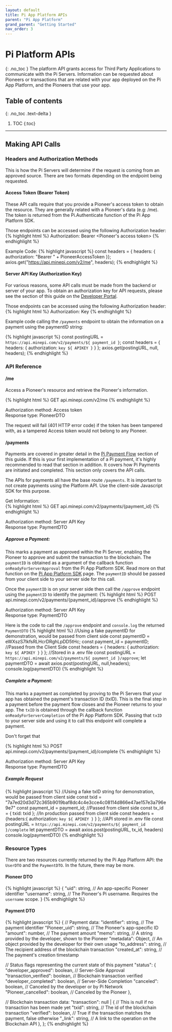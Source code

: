 ```yaml
---
layout: default
title: Pi App Platform APIs
parent: "Pi App Platform"
grand_parent: "Getting Started"
nav_order: 3
---
```

# Pi Platform APIs   
{: .no_toc }
The platform API grants access for Third Party Applications to communicate with the Pi Servers. Information can be requested about Pioneers or transactions that are related with your app deployed on the Pi App Platform, and the Pioneers that use your app.

## Table of contents
{: .no_toc .text-delta }

1. TOC
{:toc}

---

## Making API Calls
### Headers and Authorization Methods
This is how the Pi Servers will determine if the request is coming from an approved source.
There are two formats depending on the endpoint being requested.

#### Access Token (Bearer Token)
These API calls require that you provide a Pioneer's access token to obtain the resource. They are generally related with a Pioneer's data (e.g: /me). The token is returned from the Pi.Authenticate function of the Pi App Platform SDK.

Those endpoints can be accessed using the following Authorization header:
{% highlight html %}
Authorization: Bearer <Pioneer's access token>
{% endhighlight %}

Example Code:
{% highlight javascript %}
const headers = { headers: { authorization: "Bearer " + PioneerAccessToken }};
axios.get("https://api.minepi.com/v2/me", headers);
{% endhighlight %}

#### Server API Key (Authorization Key)
For various reasons, some API calls must be made from the backend or server of your app. To obtain an authorization key for API requests, please see the section of this guide on the <a href="../../devPortal">Developer Portal</a>.

Those endpoints can be accessed using the following Authorization header:
{% highlight html %}
Authorization: Key <App Server API Key>
{% endhighlight %}

Example code calling the `/payments` endpoint to obtain the information on a payment using the paymentID string:

{% highlight javascript %}
const postingURL = `https://api.minepi.com/v2/payments/${ payment_id }`;
const headers = { headers: { authorization: `key ${ APIKEY }` } };
axios.get(postingURL, null, headers);
{% endhighlight %}

### API Reference
#### /me
Access a Pioneer's resource and retrieve the Pioneer's information.

{% highlight html %}
GET api.minepi.com/v2/me
{% endhighlight %}

Authorization method: Access token
<br>
Response type: PioneerDTO

The request will fail (401 HTTP error code) if the token has been tampered with, as a tampered Access token would not belong to any Pioneer.

#### /payments
Payments are covered in greater detail in the <a href="../../../importantTopics/paymentFlow">Pi Payment Flow</a> section of this guide. If this is your first implementation of a Pi payment, it's highly recommended to read that section in addition. It covers how Pi Payments are initiated and completed. This section only covers the API calls.

The APIs for payments all have the base route `/payments`. It is important to not create payments using the Platform API. Use the client-side Javascript SDK for this purpose.

Get Information:<br />
{% highlight html %}
GET api.minepi.com/v2/payments/{payment_id}
{% endhighlight %}

Authorization method: Server API Key <br />
Response type: PaymentDTO

##### Approve a Payment:<br />
This marks a payment as approved within the Pi Server, enabling the Pioneer to approve and submit the transaction to the blockchain. The `paymentID` is obtained as a argument of the callback function `onReadyForServerApproval` from the Pi App Platform SDK. Read more on that function on the <a href="../../importantTopics/mainnetVsTestnet">Pi App Platform SDK</a> page. The `paymentID` should be passed from your client side to your server side for this call.

Once the `paymentID` is on your server side then call the `/approve` endpoint using the `paymentID` to identify the payment:
{% highlight html %}
POST api.minepi.com/v2/payments/{payment_id}/approve
{% endhighlight %}

Authorization method: Server API Key <br />
Response type: PaymentDTO

Here is the code to call the `/approve` endpoint and `console.log` the returned `PaymentDTO`
{% highlight html %}
//Using a fake paymentID for demonstration, would be passed from client side
const paymentID = eWXszS7lkfsRLHcrDRghLpDD5tHc;
const payment_id = paymentID; //Passed from the Client Side
const headers = { headers: { authorization: `key ${ APIKEY }` } }; //Stored in a .env file
const postingURL = `https://api.minepi.com/v2/payments/${ payment_id }/approve`;
let paymentDTO = await axios.post(postingURL, null,headers);
console.log(paymentDTO)
{% endhighlight %}

##### Complete a Payment:<br />
This marks a payment as completed by proving to the Pi Servers that your app has obtained the payment's transaction ID (txID). This is the final step in a payment before the payment flow closes and the Pioneer returns to your app. The `txID` is obtained through the callback function `onReadyForServerCompletion` of the Pi App Platform SDK. Passing that `txID` to your server side and using it to call this endpoint will complete a payment.

Don't forget that

{% highlight html %}
POST api.minepi.com/v2/payments/{payment_id}/complete
{% endhighlight %}

Authorization method: Server API Key <br />
Response type: PaymentDTO

##### Example Request
{% highlight javascript %}
//Using a fake txID string for demonstration, would be passed from client side
const txid = "7a7ed20d3d72c365b9019baf8dc4c4e3cce4c08114d866e47ae157e3a796e9e7"
const payment_id = payment_id; //Passed from client side
const tx_id = { txid: txid }; //In production passed from client side
const headers ={headers:{ authorization: `key ${ APIKEY }` } }; //API stored in .env file
const postingURL = `https://api.minepi.com/v2/payments/${ payment_id }/complete`
let paymentDTO = await axios.post(postingURL, tx_id, headers)
console.log(paymentDTO)
{% endhighlight %}

### Resource Types
There are two resources currently returned by the Pi App Platform API: the `UserDTO` and the `PaymentDTO`. In the future, there may be more.

#### Pioneer DTO
{% highlight javascript %}
{
  "uid": string, // An app-specific Pioneer identifier
  "username": string, // The Pioneer's Pi username. Requires the `username` scope.
}
{% endhighlight %}
#### Payment DTO
{% highlight javascript %}
{
  // Payment data:
  "identifier": string, // The payment identifier
  "Pioneer_uid": string, // The Pioneer's app-specific ID
  "amount": number, // The payment amount
  "memo": string, // A string provided by the developer, shown to the Pioneer
  "metadata": Object, // An object provided by the developer for their own usage
  "to_address": string, // The recipient address of the blockchain transaction
  "created_at": string, // The payment's creation timestamp
 
  // Status flags representing the current state of this payment
  "status": {
    "developer_approved": boolean, // Server-Side Approval
    "transaction_verified": boolean, // Blockchain transaction verified
    "developer_completed": boolean, // Server-Side Completion
    "canceled": boolean, // Canceled by the developer or by Pi Network
    "Pioneer_cancelled": boolean, // Canceled by the Pioneer
  },
 
  // Blockchain transaction data:
  "transaction": null | { // This is null if no transaction has been made yet
    "txid": string, // The id of the blockchain transaction
    "verified": boolean, // True if the transaction matches the payment, false otherwise
    "_link": string, // A link to the operation on the Blockchain API
  },
};
{% endhighlight %}
